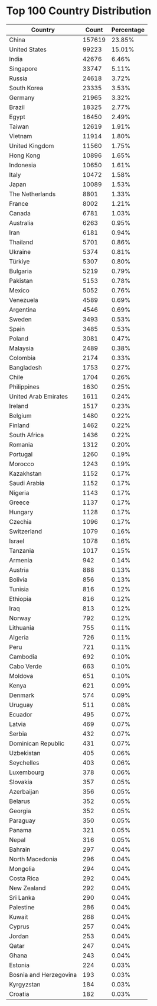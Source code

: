 # Top 100 Country Distribution
| Country | Count | Percentage |
|----|----|----|
| China | 157619 | 23.85% |
| United States | 99223 | 15.01% |
| India | 42676 | 6.46% |
| Singapore | 33747 | 5.11% |
| Russia | 24618 | 3.72% |
| South Korea | 23335 | 3.53% |
| Germany | 21965 | 3.32% |
| Brazil | 18325 | 2.77% |
| Egypt | 16450 | 2.49% |
| Taiwan | 12619 | 1.91% |
| Vietnam | 11914 | 1.80% |
| United Kingdom | 11560 | 1.75% |
| Hong Kong | 10896 | 1.65% |
| Indonesia | 10650 | 1.61% |
| Italy | 10472 | 1.58% |
| Japan | 10089 | 1.53% |
| The Netherlands | 8801 | 1.33% |
| France | 8002 | 1.21% |
| Canada | 6781 | 1.03% |
| Australia | 6263 | 0.95% |
| Iran | 6181 | 0.94% |
| Thailand | 5701 | 0.86% |
| Ukraine | 5374 | 0.81% |
| Türkiye | 5307 | 0.80% |
| Bulgaria | 5219 | 0.79% |
| Pakistan | 5153 | 0.78% |
| Mexico | 5052 | 0.76% |
| Venezuela | 4589 | 0.69% |
| Argentina | 4546 | 0.69% |
| Sweden | 3493 | 0.53% |
| Spain | 3485 | 0.53% |
| Poland | 3081 | 0.47% |
| Malaysia | 2489 | 0.38% |
| Colombia | 2174 | 0.33% |
| Bangladesh | 1753 | 0.27% |
| Chile | 1704 | 0.26% |
| Philippines | 1630 | 0.25% |
| United Arab Emirates | 1611 | 0.24% |
| Ireland | 1517 | 0.23% |
| Belgium | 1480 | 0.22% |
| Finland | 1462 | 0.22% |
| South Africa | 1436 | 0.22% |
| Romania | 1312 | 0.20% |
| Portugal | 1260 | 0.19% |
| Morocco | 1243 | 0.19% |
| Kazakhstan | 1152 | 0.17% |
| Saudi Arabia | 1152 | 0.17% |
| Nigeria | 1143 | 0.17% |
| Greece | 1137 | 0.17% |
| Hungary | 1128 | 0.17% |
| Czechia | 1096 | 0.17% |
| Switzerland | 1079 | 0.16% |
| Israel | 1078 | 0.16% |
| Tanzania | 1017 | 0.15% |
| Armenia | 942 | 0.14% |
| Austria | 888 | 0.13% |
| Bolivia | 856 | 0.13% |
| Tunisia | 816 | 0.12% |
| Ethiopia | 816 | 0.12% |
| Iraq | 813 | 0.12% |
| Norway | 792 | 0.12% |
| Lithuania | 755 | 0.11% |
| Algeria | 726 | 0.11% |
| Peru | 721 | 0.11% |
| Cambodia | 692 | 0.10% |
| Cabo Verde | 663 | 0.10% |
| Moldova | 651 | 0.10% |
| Kenya | 621 | 0.09% |
| Denmark | 574 | 0.09% |
| Uruguay | 511 | 0.08% |
| Ecuador | 495 | 0.07% |
| Latvia | 469 | 0.07% |
| Serbia | 432 | 0.07% |
| Dominican Republic | 431 | 0.07% |
| Uzbekistan | 405 | 0.06% |
| Seychelles | 403 | 0.06% |
| Luxembourg | 378 | 0.06% |
| Slovakia | 357 | 0.05% |
| Azerbaijan | 356 | 0.05% |
| Belarus | 352 | 0.05% |
| Georgia | 352 | 0.05% |
| Paraguay | 350 | 0.05% |
| Panama | 321 | 0.05% |
| Nepal | 316 | 0.05% |
| Bahrain | 297 | 0.04% |
| North Macedonia | 296 | 0.04% |
| Mongolia | 294 | 0.04% |
| Costa Rica | 292 | 0.04% |
| New Zealand | 292 | 0.04% |
| Sri Lanka | 290 | 0.04% |
| Palestine | 286 | 0.04% |
| Kuwait | 268 | 0.04% |
| Cyprus | 257 | 0.04% |
| Jordan | 253 | 0.04% |
| Qatar | 247 | 0.04% |
| Ghana | 243 | 0.04% |
| Estonia | 224 | 0.03% |
| Bosnia and Herzegovina | 193 | 0.03% |
| Kyrgyzstan | 184 | 0.03% |
| Croatia | 182 | 0.03% |
